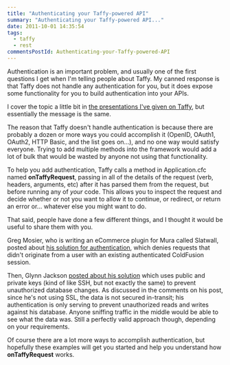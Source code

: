 ```yaml
---
title: "Authenticating your Taffy-powered API"
summary: "Authenticating your Taffy-powered API..."
date: 2011-10-01 14:35:54
tags:
  - taffy
  - rest
commentsPostId: Authenticating-your-Taffy-powered-API
---
```


Authentication is an important problem, and usually one of the first questions I get when I'm telling people about Taffy. My canned response is that Taffy does not handle any authentication for you, but it does expose some functionality for you to build authentication into your APIs.

I cover the topic a little bit in [the presentations I've given on Taffy](../My-cfObjective-2011-Slides-Notes/), but essentially the message is the same.

The reason that Taffy doesn't handle authentication is because there are probably a dozen or more ways you could accomplish it (OpenID, OAuth1, OAuth2, HTTP Basic, and the list goes on...), and no one way would satisfy everyone. Trying to add multiple methods into the framework would add a lot of bulk that would be wasted by anyone not using that functionality.

To help you add authentication, Taffy calls a method in Application.cfc named **onTaffyRequest**, passing in all of the details of the request (verb, headers, arguments, etc) after it has parsed them from the request, but before running any of _your_ code. This allows you to inspect the request and decide whether or not you want to allow it to continue, or redirect, or return an error or... whatever else you might want to do.

That said, people have done a few different things, and I thought it would be useful to share them with you.

Greg Mosier, who is writing an eCommerce plugin for Mura called Slatwall, posted about [his solution for authentication](http://www.gregmoser.com/blog/ajax-authentication-with-taffy-rest-api/), which denies requests that didn't originate from a user with an existing authenticated ColdFusion session.

Then, Glynn Jackson [posted about his solution](http://www.cfcoffee.co.uk/index.cfm/2011/9/22/API-Authentication-with-Taffy) which uses public and private keys (kind of like SSH, but not exactly the same) to prevent unauthorized database changes. As discussed in the comments on his post, since he's not using SSL, the data is not secured in-transit; his authentication is only serving to prevent unauthorized reads and writes against his database. Anyone sniffing traffic in the middle would be able to see what the data was. Still a perfectly valid approach though, depending on your requirements.

Of course there are a lot more ways to accomplish authentication, but hopefully these examples will get you started and help you understand how **onTaffyRequest** works.
